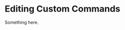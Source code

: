 [title]: # (Editing Custom Commands)
[tags]: # (XXX)
[priority]: # (2573)
# Editing Custom Commands
Something here.
